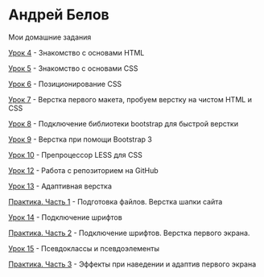 # Андрей Белов
Мои домашние задания

[Урок 4](https://badgunman.github.io/lesson_4/ "Моя готовая домашка") - Знакомство с основами HTML

[Урок 5](https://badgunman.github.io/lesson_5/ "Моя готовая домашка") - Знакомство с основами CSS

[Урок 6](https://badgunman.github.io/lesson_6/ "Моя готовая домашка") - Позиционирование CSS

[Урок 7](https://badgunman.github.io/lesson_7/ "Моя готовая домашка") - Верстка первого макета, пробуем верстку на чистом HTML и CSS

[Урок 8](https://badgunman.github.io/lesson_8/ "Моя готовая домашка") - Подключение библиотеки bootstrap для быстрой верстки

[Урок 9](https://badgunman.github.io/lesson_9/ "Моя готовая домашка") - Верстка при помощи Bootstrap 3

[Урок 10](https://badgunman.github.io/lesson_10/ "Моя готовая домашка") - Препроцессор LESS для CSS

[Урок 12](https://badgunman.github.io/lesson_12/ "Моя готовая домашка") - Работа с репозиторием на GitHub

[Урок 13](https://badgunman.github.io/lesson_13/ "Моя готовая домашка") - Адаптивная верстка

[Практика. Часть 1](https://badgunman.github.io/practice_part_1/ "Моя готовая домашка") - Подготовка файлов. Верстка шапки сайта

[Урок 14](https://badgunman.github.io/lesson_14/ "Моя готовая домашка") - Подключение шрифтов

[Практика. Часть 2](https://badgunman.github.io/lesson_14.2/ "Моя готовая домашка") - Подключение шрифтов. Верстка первого экрана.

[Урок 15](https://badgunman.github.io/lesson_15/ "Моя готовая домашка") - Псевдоклассы и псевдоэлементы

[Практика. Часть 3](https://badgunman.github.io/practice_part_3/ "Моя готовая домашка") - Эффекты при наведении и адаптив первого экрана
